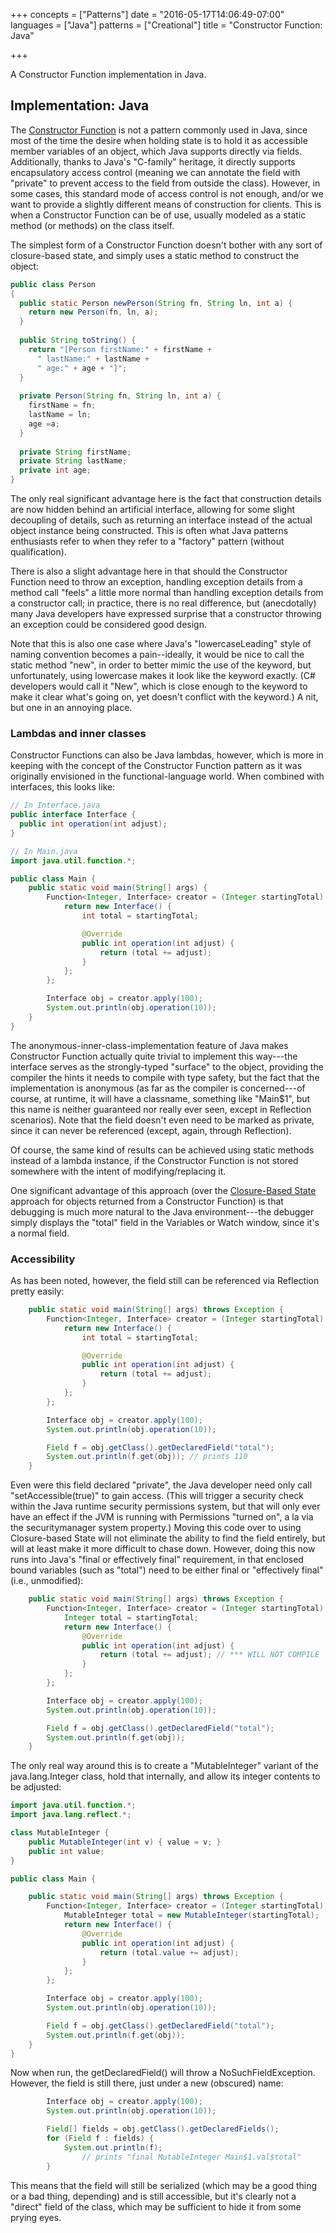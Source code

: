 +++
concepts = ["Patterns"]
date = "2016-05-17T14:06:49-07:00"
languages = ["Java"]
patterns = ["Creational"]
title = "Constructor Function: Java"

+++

A Constructor Function implementation in Java.

<!--more-->


## Implementation: Java

The [Constructor Function](../ConstructorFunction) is not a pattern commonly used in Java, since most
of the time the desire when holding state is to hold it as accessible member variables of an object,
which Java supports directly via fields. Additionally, thanks to Java's "C-family" heritage, it directly
supports encapsulatory access control (meaning we can annotate the field with "private" to prevent
access to the field from outside the class). However, in some cases, this standard mode of access 
control is not enough, and/or we want to provide a slightly different means of construction for 
clients. This is when a Constructor Function can be of use, usually modeled as a static method (or
methods) on the class itself.

The simplest form of a Constructor Function doesn't bother with any sort of closure-based state,
and simply uses a static method to construct the object:

````java
public class Person
{
  public static Person newPerson(String fn, String ln, int a) {
    return new Person(fn, ln, a);
  }
  
  public String toString() {
    return "[Person firstName:" + firstName + 
      " lastName:" + lastName + 
      " age:" + age + "]";
  }
  
  private Person(String fn, String ln, int a) {
    firstName = fn;
    lastName = ln;
    age =a;
  }
  
  private String firstName;
  private String lastName;
  private int age;
}
````

The only real significant advantage here is the fact that construction details are now
hidden behind an artificial interface, allowing for some slight decoupling of details,
such as returning an interface instead of the actual object instance being constructed.
This is often what Java patterns enthusiasts refer to when they refer to a "factory"
pattern (without qualification).

There is also a slight advantage here in that should the Constructor Function need to
throw an exception, handling exception details from a method call "feels" a little more
normal than handling exception details from a constructor call; in practice, there is no
real difference, but (anecdotally) many Java developers have expressed surprise that a
constructor throwing an exception could be considered good design.

Note that this is also one case where Java's "lowercaseLeading" style of naming convention
becomes a pain--ideally, it would be nice to call the static method "new", in order to
better mimic the use of the keyword, but unfortunately, using lowercase makes it look
like the keyword exactly. (C# developers would call it "New", which is close enough to the
keyword to make it clear what's going on, yet doesn't conflict with the keyword.) A nit,
but one in an annoying place.

### Lambdas and inner classes
Constructor Functions can also be Java lambdas, however, which is more in keeping with
the concept of the Constructor Function pattern as it was originally envisioned in the
functional-language world. When combined with interfaces, this looks like:

````java
// In Interface.java
public interface Interface {
  public int operation(int adjust);
}

// In Main.java
import java.util.function.*;

public class Main {
    public static void main(String[] args) {
        Function<Integer, Interface> creator = (Integer startingTotal) -> {
            return new Interface() {
                int total = startingTotal;

                @Override
                public int operation(int adjust) {
                    return (total += adjust);
                }
            };
        };

        Interface obj = creator.apply(100);
        System.out.println(obj.operation(10));
    }
}
````

The anonymous-inner-class-implementation feature of Java makes Constructor Function
actually quite trivial to implement this way---the interface serves as the strongly-typed
"surface" to the object, providing the compiler the hints it needs to compile with
type safety, but the fact that the implementation is anonymous (as far as the compiler
is concerned---of course, at runtime, it will have a classname, something like "Main$1",
but this name is neither guaranteed nor really ever seen, except in Reflection scenarios).
Note that the field doesn't even need to be marked as private, since it can never be
referenced (except, again, through Reflection).

Of course, the same kind of results can be achieved using static methods instead of
a lambda instance, if the Constructor Function is not stored somewhere with the intent
of modifying/replacing it.

One significant advantage of this approach (over the [Closure-Based State](../ClosureBasedState)
approach for objects returned from a Constructor Function) is that debugging is much more
natural to the Java environment---the debugger simply displays the "total" field in
the Variables or Watch window, since it's a normal field.

### Accessibility
As has been noted, however, the field still can be referenced via Reflection pretty easily:

````java
    public static void main(String[] args) throws Exception {
        Function<Integer, Interface> creator = (Integer startingTotal) -> {
            return new Interface() {
                int total = startingTotal;

                @Override
                public int operation(int adjust) {
                    return (total += adjust);
                }
            };
        };

        Interface obj = creator.apply(100);
        System.out.println(obj.operation(10));

        Field f = obj.getClass().getDeclaredField("total");
        System.out.println(f.get(obj)); // prints 110
    }
````

Even were this field declared "private", the Java developer need only call
"setAccessible(true)" to gain access. (This will trigger a security check within
the Java runtime security permissions system, but that will only ever have an effect
if the JVM is running with Permissions "turned on", a la via the securitymanager
system property.) Moving this code over to using Closure-based State will not eliminate
the ability to find the field entirely, but will at least make it more difficult to
chase down. However, doing this now runs into Java's "final or effectively final"
requirement, in that enclosed bound variables (such as "total") need to be either
final or "effectively final" (i.e., unmodified):

````java
    public static void main(String[] args) throws Exception {
        Function<Integer, Interface> creator = (Integer startingTotal) -> {
            Integer total = startingTotal;
            return new Interface() {
                @Override
                public int operation(int adjust) {
                    return (total += adjust); // *** WILL NOT COMPILE
                }
            };
        };

        Interface obj = creator.apply(100);
        System.out.println(obj.operation(10));

        Field f = obj.getClass().getDeclaredField("total");
        System.out.println(f.get(obj));
    }
````

The only real way around this is to create a "MutableInteger" variant of the
java.lang.Integer class, hold that internally, and allow its integer contents
to be adjusted:

````java
import java.util.function.*;
import java.lang.reflect.*;

class MutableInteger {
    public MutableInteger(int v) { value = v; }
    public int value;
}

public class Main {

    public static void main(String[] args) throws Exception {
        Function<Integer, Interface> creator = (Integer startingTotal) -> {
            MutableInteger total = new MutableInteger(startingTotal);
            return new Interface() {
                @Override
                public int operation(int adjust) {
                    return (total.value += adjust);
                }
            };
        };

        Interface obj = creator.apply(100);
        System.out.println(obj.operation(10));

        Field f = obj.getClass().getDeclaredField("total");
        System.out.println(f.get(obj));
    }
}
````

Now when run, the getDeclaredField() will throw a NoSuchFieldException. However,
the field is still there, just under a new (obscured) name:

````java
        Interface obj = creator.apply(100);
        System.out.println(obj.operation(10));

        Field[] fields = obj.getClass().getDeclaredFields();
        for (Field f : fields) {
            System.out.println(f); 
                // prints "final MutableInteger Main$1.val$total"
        }
````

This means that the field will still be serialized (which may be a good thing or a
bad thing, depending) and is still accessible, but it's clearly not a "direct" field
of the class, which may be sufficient to hide it from some prying eyes.


